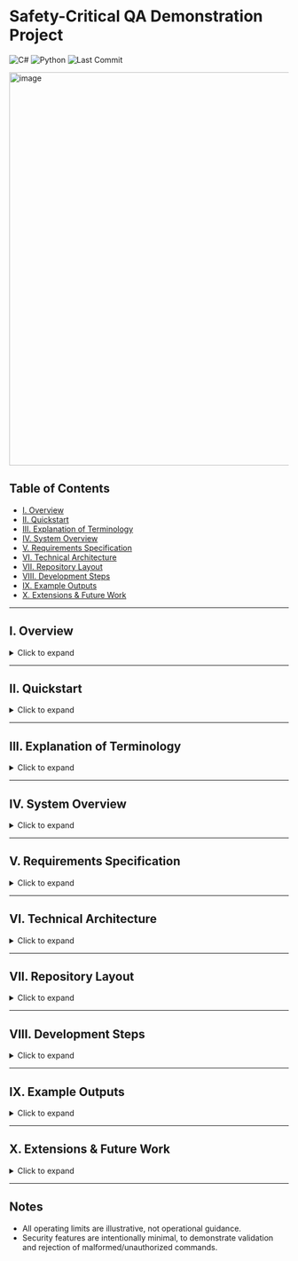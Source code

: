 # Safety-Critical QA Demonstration Project

![C#](https://img.shields.io/badge/c%23-%23239120.svg?style=for-the-badge&logo=csharp&logoColor=white)
![Python](https://img.shields.io/badge/python-3670A0?style=for-the-badge&logo=python&logoColor=ffdd54)
![Last Commit](https://img.shields.io/github/last-commit/zachoriel/We-Have-C-At-Home)

<img width="1041" height="709" alt="image" src="https://github.com/user-attachments/assets/33e487bf-4ea7-4cef-91a0-2842ac720a33" />

## Table of Contents
- [I. Overview](#i-overview)
- [II. Quickstart](#ii-quickstart)
- [III. Explanation of Terminology](#iii-explanation-of-terminology)
- [IV. System Overview](#iv-system-overview)
- [V. Requirements Specification](#v-requirements-specification)
- [VI. Technical Architecture](#vi-technical-architecture)
- [VII. Repository Layout](#vii-repository-layout)
- [VIII. Development Steps](#viii-development-steps)
- [IX. Example Outputs](#ix-example-outputs)
- [X. Extensions & Future Work](#x-extensions--future-work)

---

## I. Overview
<details>
<summary>Click to expand</summary>

This project demonstrates how safety-critical software can be tested and verified in ways inspired by highly-regulated industries such as nuclear power, aerospace, and medicine.  

At its core, the system simulates a reactor coolant pump controller – software that decides whether to keep the pump running or to shut it down to prevent dangerous conditions. The simulation is deliberately simplistic, with emphasis on:  

- Writing clear, testable requirements.  
- Implementing the controller in C#, as many industrial systems use compiled languages for reliability.  
- Developing automated tests in both C# (unit-level) and Python (system-level, fault injection, compliance checks).  
- Producing traceability and compliance reports using Python, showing which requirements were tested and whether they passed.  
- Adding a basic cybersecurity check to ensure malformed or unauthorized operator commands are rejected safely.  

The goal is to showcase systematic testing, automation, and compliance mindset to safety-critical domains.

</details>

---

## II. Quickstart
<details>
<summary>Click to expand</summary>

A graphical UI dashboard is available to step through tests manually or auto-run the full suite, with live status updates and a final rollup of results.

Alternatively, if you have Python 3.10+, pytest, and .NET8.0+, you can run a few CLI commands.

### Option A: UI Dashboard

Simply run the packaged UI executable (`PumpController.UI.exe`) - no Python or .NET install required.

(Or open a command window at the project root and run `dotnet run --project src/csharp/PumpController.UI`.)

<img width="1041" height="711" alt="image" src="https://github.com/user-attachments/assets/e93931fd-8ebe-4511-b686-4bdd64d8bf9d" />

**Key:**

- **Header:** shows live Temp/Pressure/PumpOn/Emergency/Reason text.
- **Manual mode:** click "Run Test" -> "Next Test" -> view scrollable results list.
- **Auto mode:** check the "Instantly complete test suite" box and click "Begin Demo" (or "Run Test" if you're part-way through). Runs the whole suite instantly and displays scrollable results.
- **End:** scrollable rollup of all tests + buttons to rerun, generate artifacts, or view artifact file location.
- **Right-side panel:** a list of all requirements for the software - can be used to compare individual test results with the header panel display.
- **Bottom panels:** displays the latest traceability matrix and validation report - created via the Generate Artifacts button at the end of testing.

### Option B: CLI (for developers)

Run the following:

```bash
# Build
dotnet build SafetyCriticalQA.sln
# Run Python Tests (find in tests/python/junit_results.xml)
py -m pytest -q --junitxml=tests/python/junit_results.xml
# Run C# Tests (find in tests/csharp/PumpController.Tests/TestResults)
dotnet test tests/csharp/PumpController.Tests --logger "trx;LogFileName=dotnet_tests.trx"
# Run Traceability Matrix & Validation Report (find in artifacts/)
python tools/generate_traceability.py
```

</details>

---

## III. Explanation of Terminology
<details>
<summary>Click to expand</summary>

- **Safety-critical system:** Software where failure could cause injury, death, or major financial or environmental damage.  
- **System Under Test (SUT):** The software being evaluated – in this case, a pump controller.  
- **Requirements Specification:** A set of “the system shall…” statements that define intended behavior. Each has a unique ID.
- **Tsat (Saturation Temperature):** The temperature at which a liquid will start to boil at a specific pressure. For water, Tsat increases with pressure. Safety systems use Tsat to determine whether the coolant is at risk of boiling.
- **ΔTsubcool ("Delta T subcool" - Subcooling Margin):** The temperature difference between the coolant's saturation temperature (Tsat) at a given pressure and the actual measured coolant temperature. It indicates how far below boiling the coolant is. A larger ΔTsubcool means more safety margin before boiling begins.
- **Traceability Matrix:** A table linking requirements → tests → test results. Ensures complete coverage.  
- **TRX / JUnit XML:** Standard output formats from C# test runners (TRX) and Python’s pytest (JUnit XML), used by CI/CD pipelines.  
- **Fault Injection:** Deliberately providing invalid or extreme inputs to verify the system fails safely.  
- **Checksum Validation:** A simple way of verifying that a command hasn’t been tampered with, representing a basic cybersecurity safeguard.  
- **Malicious/Malformed Input:** Input that is incorrectly formatted or deliberately crafted to break the system.  
- **Validation Report:** A summary of testing results, suitable for review by regulators or managers.

**Reference Tsat Table:**
| Pressure (bar) | Tsat (°C) |
| -------------- | --------- |
| 1 | 100 |
| 10 | 180 |
| 20 | 212 |
| 40 | 252 |
| 70 | 285 |
| 100 | 311 |

*The above table values were used for this project, but should not be taken as true-to-life for any given reactor.

</details>

---

## IV. System Overview  
<details>
<summary>Click to expand</summary>

**System Under Test (SUT):** Reactor Coolant Pump Controller (C# library)  

**Inputs:**  
- Temperature sensor (°C)  
- Pressure sensor (bar)  
- Operator command (with UserId, Action, and Checksum)  

**Outputs:**  
- Pump state (ON / OFF)  
- Emergency shutdown flag (True / False)  
- Shutdown reason (string, e.g., “HighTemp”)  

**Controller Logic (simplified):**  
- If temperature is too close to saturation → pump OFF + emergency flag ON  
- If pressure < configured minimum clamp (e.g., 70 bar) → pump OFF + emergency flag ON  
- If temperature > configured maximum clamp (e.g., 335°C) → pump OFF + emergency flag ON  
- If operator issues shutdown → pump OFF immediately  
- If operator command malformed/unauthorized → ignore it  
- Otherwise → pump stays ON  

</details>

---

## V. Requirements Specification  
<details>
<summary>Click to expand</summary>

Example requirements (with IDs for traceability):  

- **REQ-001:** The system shall shut off pump if coolant suction temperature ≥ Tsat(P) – ΔTsubcool, where ΔTsubcool is a configurable safety margin (default: 25°C).  
- **REQ-002:** The system shall shut off pump if coolant pressure drops below a configurable minimum clamp (default: 70 bar).  
- **REQ-003:** The system shall shut off pump if coolant temperature exceeds a configurable maximum clamp (default: 335°C).  
- **REQ-004:** The system shall shut off pump immediately if operator issues shutdown command.  
- **REQ-005:** The system shall keep pump on during normal operation.  
- **REQ-006:** The system shall activate an emergency shutdown flag under any shutdown condition.  
- **REQ-007:** The system shall reject malformed or unauthorized operator commands.  
- **REQ-008:** The system shall load configuration values at startup which are immutable at runtime.  
- **REQ-009:** The system shall contain a Tsat lookup accurate to ±2°C over the configured pressure range.  

</details>

---

## VI. Technical Architecture  
<details>
<summary>Click to expand</summary>

**Languages and Tools:**  
- **C# / .NET:** Core pump controller + unit tests (NUnit).  
- **Python:**  
  - System-level tests (pytest).  
  - Fault injection and malformed input tests.  
  - Traceability + validation report generation.  
- **Interop:**  
  - C# CLI wrapper accepts JSON input, outputs JSON results.  
  - Python harness calls CLI via subprocess.  
- **CI/CD:** GitHub Actions for automated builds, tests, and artifact reporting.  

</details>

---

## VII. Repository Layout
<details>
<summary>Click to expand</summary>

```
/.github/
  workflows/
    ci.yml

/requirements/
  requirements.yaml

/src/csharp/PumpController/
  PumpController.csproj
  PumpController.cs

/src/csharp/PumpController.CLI/
  PumpController.CLI.csproj
  Program.cs # JSON in -> JSON out

/tests/csharp/PumpController.Tests/
  PumpController.Tests.csproj
  ControllerSpec.cs # NUnit, tagged with REQ IDs

/tests/python/
  test_functional.py
  test_boundaries.py
  test_fault_injection.py
  test_security.py

/tools/
  generate_traceability.py
  parse_junit.py

.editorconfig
.gitattributes
.gitignore
README.md
SafetyCriticalQA.sln
pytest.ini
```

</details>

---

## VIII. Development Steps  
<details>
<summary>Click to expand</summary>

**Step 1: Define Requirements**  
- Store in `requirements.yaml`.  
- Each REQ ID maps to at least one test.  

**Step 2: Implement Pump Controller (C#)**  
- Class `PumpController` with `Evaluate(temperature, pressure, command)` method.  
- Includes simple checksum validation for operator commands.  
- Includes Tsat table with interpolation for subcooling trip logic.  

**Step 3: Build CLI Wrapper (C#)**  
- Reads JSON input, evaluates controller, prints JSON output.  
- Enables Python orchestration without complex bindings.  

**Step 4: Write Unit Tests (C# / NUnit)**  
- One or more tests per REQ.  
- Use `[Category("REQ-xxx")]` to tag each test.  
- Export results as `.trx`.  

**Step 5: Write System & Fault Tests (Python / pytest)**  
- Call C# CLI with valid/invalid inputs.  
- Cover normal ops, boundary conditions, and malformed commands.  
- Export results as JUnit XML.  

**Step 6: Generate Traceability Matrix (Python)**  
- Parse `requirements.yaml`.  
- Parse `.trx` and JUnit XML.  
- Produce:  
  - `traceability_matrix.log`  
  - `validation_report.log`  

**Step 7: Automate in CI/CD**  
- GitHub Actions runs `dotnet` + `pytest`.  
- Uploads artifacts (matrix, reports, raw test logs).

**Step 8: Add UI Dashboard**
- Manual mode for individual test observation.
- Auto mode for quick full-suite completion.
- Requirements panel.
- Artifacts panel.
- Generate artifacts sequence.

</details>

---

## IX. Example Outputs  
<details>
<summary>Click to expand</summary>

**UI Dashboard -- Individual Test Run**

<img width="1043" height="706" alt="image" src="https://github.com/user-attachments/assets/d5bf68a8-d156-499e-b383-084a7e6308ba" />

**UI Dashboard -- Completed Test Suite**

<img width="1044" height="709" alt="image" src="https://github.com/user-attachments/assets/9a5f850f-14dd-42a0-a2f3-492fbdb6216c" />

**Traceability Matrix -- Generated: yyyy-MM-dd HH-mm-ss**  

| Requirement | Source | Test Name                        | Result |
|-------------|--------|----------------------------------|--------|
| REQ-001     | C#     | ShutsDownAtLowSubcoolMargin      | PASS   |
| REQ-002     | C#     | ShutsDownBelowMinPressureClamp   | PASS   |
| REQ-003     | C#     | ShutsDownAboveMaxTempClamp       | PASS   |
| REQ-004     | C#     | OperatorShutdownImmediate        | PASS   |
| REQ-005     | Py     | test_normal_operation            | PASS   |
| REQ-006     | Py     | test_emergency_flag_consistency  | PASS   |
| REQ-007     | Py     | test_invalid_command_rejected    | PASS   |
| REQ-008     | C#     | ConfigImmutableAtRuntime         | PASS   |
| REQ-009     | C#     | TsatLookupAccuracy               | PASS   |

**Validation Report -- Generated: yyyy-MM-dd HH-mm-ss**

- **Requirements**: 9
- **Covered**: 9 (100%)
- **Passed**: 9 (100%)
- **Failed**: 0
- **Skipped**: 0
- **Unknown**: 0

Per-Requirement Status
| Requirement | Overall | Tests |
| ----------- | ------- | ----- |
| REQ-001 | Passed | C#:ShutsDownAtLowSubcoolMargin - Passed |
| REQ-002 | Passed | C#: ShutsDownBelowMinPressureClamp - Passed<br/>Py:test_boundary_high_temp - Passed |
| REQ-003 | Passed | C#:ShutsDownAboveMaxTempClamp — Passed<br/>Py:test_boundary_low_pressure — Passed |
| REQ-004 | Passed | C#:OperatorShutdownImmediate_WhenAuthorizedAndValidChecksum — Passed<br/>Py:test_invalid_command_rejected — Passed |
| REQ-005 | Passed | C#:KeepsPumpOnInNormalOperation — Passed<br/>Py:test_emergency_flag_consistency — Passed |
| REQ-006 | Passed | C#:ShutsDownBelowMinPressureClamp — Passed<br/>C#:ShutsDownAboveMaxTempClamp — Passed<br/>C#:ShutsDownAtLowSubcoolMargin — Passed<br/>C#:OperatorShutdownImmediate_WhenAuthorizedAndValidChecksum — Passed<br/>Py:test_boundary_high_temp — Passed<br/>Py:test_boundary_low_pressure — Passed<br/>Py:test_normal_operation — Passed<br/>Py:test_invalid_command_rejected — Passed |
| REQ-007 | Passed | C#:InvalidCommand_IsIgnored — Passed<br/>Py:test_authorized_shutdown — Passed |
| REQ-008 | Passed | C#:ConfigProperties_AreInitOnly — Passed |
| REQ-009 | Passed | C#:ShutsDownAtLowSubcoolMargin — Passed<br/>C#:TsatLookupAccuracy_Within2C — Passed |

**Status**: All requirements verified. System is validated.

</details>

---

## X. Extensions & Future Work  
<details>
<summary>Click to expand</summary>

- Expand to multiple pumps → test redundancy/failover.  
- Add timing constraints (performance tests).  
- Add fuzz testing (random string/byte injection).  
- Collect code coverage metrics from C#.  
- Expand cybersecurity REQ into session tokens, replay protection.  
- Add watchdog monitoring for missed sensor updates.  

</details>

---

## Notes
- All operating limits are illustrative, not operational guidance.
- Security features are intentionally minimal, to demonstrate validation and rejection of malformed/unauthorized commands.
